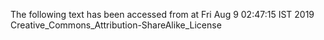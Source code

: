 The following text has been accessed from at Fri Aug 9 02:47:15 IST 2019
Creative_Commons_Attribution-ShareAlike_License
